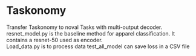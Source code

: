 # Taskonomy
Transfer Taskonomy to noval Tasks with multi-output decoder.<br />
resnet_model.py is the baseline method for apparel classification. It contains a resnet-50 used as encoder.<br />
Load_data.py is to process data
test_all_model can save loss in a CSV file<br />
